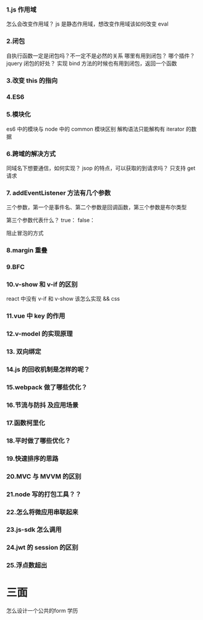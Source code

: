### 1.js 作用域

怎么会改变作用域？
js 是静态作用域，想改变作用域该如何改变 eval

### 2.闭包

自执行函数一定是闭包吗？不一定不是必然的关系
哪里有用到闭包？ 哪个插件？ jquery
闭包的好处？
实现 bind 方法的时候也有用到闭包，返回一个函数

### 3.改变 this 的指向

### 4.ES6

### 5.模块化

es6 中的模块与 node 中的 common 模块区别
解构语法只能解构有 iterator 的数据

### 6.跨域的解决方式

同域名下想要通信，如何实现？
jsop 的特点，可以获取的到请求吗？ 只支持 get 请求

### 7. addEventListener 方法有几个参数

三个参数，第一个是事件名、第二个参数是回调函数，第三个参数是布尔类型

第三个参数代表什么？ true： false：

阻止冒泡的方式

### 8.margin 重叠

### 9.BFC

### 10.v-show 和 v-if 的区别

react 中没有 v-if 和 v-show 该怎么实现 && css

### 11.vue 中 key 的作用

### 12.v-model 的实现原理

### 13. 双向绑定

### 14.js 的回收机制是怎样的呢？

### 15.webpack 做了哪些优化？

### 16.节流与防抖 及应用场景

### 17.函数柯里化

### 18.平时做了哪些优化？

### 19.快速排序的思路

### 20.MVC 与 MVVM 的区别

### 21.node 写的打包工具？？

### 22.怎么将微应用串联起来

### 23.js-sdk 怎么调用

### 24.jwt 的 session 的区别

### 25.浮点数超出

# 三面
怎么设计一个公共的form
学历